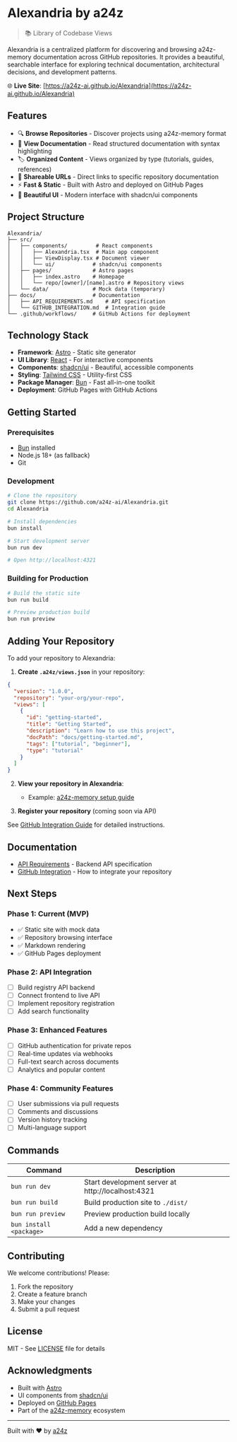 # Alexandria by a24z

> 📚 Library of Codebase Views

Alexandria is a centralized platform for discovering and browsing a24z-memory documentation across GitHub repositories. It provides a beautiful, searchable interface for exploring technical documentation, architectural decisions, and development patterns.

🌐 **Live Site**: [https://a24z-ai.github.io/Alexandria](https://a24z-ai.github.io/Alexandria)

## Features

- 🔍 **Browse Repositories** - Discover projects using a24z-memory format
- 📖 **View Documentation** - Read structured documentation with syntax highlighting
- 🏷️ **Organized Content** - Views organized by type (tutorials, guides, references)
- 🔗 **Shareable URLs** - Direct links to specific repository documentation
- ⚡ **Fast & Static** - Built with Astro and deployed on GitHub Pages
- 🎨 **Beautiful UI** - Modern interface with shadcn/ui components

## Project Structure

```
Alexandria/
├── src/
│   ├── components/         # React components
│   │   ├── Alexandria.tsx  # Main app component
│   │   ├── ViewDisplay.tsx # Document viewer
│   │   └── ui/            # shadcn/ui components
│   ├── pages/             # Astro pages
│   │   ├── index.astro    # Homepage
│   │   └── repo/[owner]/[name].astro # Repository views
│   └── data/              # Mock data (temporary)
├── docs/                  # Documentation
│   ├── API_REQUIREMENTS.md    # API specification
│   └── GITHUB_INTEGRATION.md  # Integration guide
└── .github/workflows/     # GitHub Actions for deployment
```

## Technology Stack

- **Framework**: [Astro](https://astro.build) - Static site generator
- **UI Library**: [React](https://react.dev) - For interactive components
- **Components**: [shadcn/ui](https://ui.shadcn.com) - Beautiful, accessible components
- **Styling**: [Tailwind CSS](https://tailwindcss.com) - Utility-first CSS
- **Package Manager**: [Bun](https://bun.sh) - Fast all-in-one toolkit
- **Deployment**: GitHub Pages with GitHub Actions

## Getting Started

### Prerequisites

- [Bun](https://bun.sh) installed
- Node.js 18+ (as fallback)
- Git

### Development

```bash
# Clone the repository
git clone https://github.com/a24z-ai/Alexandria.git
cd Alexandria

# Install dependencies
bun install

# Start development server
bun run dev

# Open http://localhost:4321
```

### Building for Production

```bash
# Build the static site
bun run build

# Preview production build
bun run preview
```

## Adding Your Repository

To add your repository to Alexandria:

1. **Create `.a24z/views.json`** in your repository:

```json
{
  "version": "1.0.0",
  "repository": "your-org/your-repo",
  "views": [
    {
      "id": "getting-started",
      "title": "Getting Started",
      "description": "Learn how to use this project",
      "docPath": "docs/getting-started.md",
      "tags": ["tutorial", "beginner"],
      "type": "tutorial"
    }
  ]
}
```

2. **View your repository in Alexandria**:
   - Example: [a24z-memory setup guide](https://a24z-ai.github.io/Alexandria/repo/?owner=a24z-ai&name=a24z-memory&view=setup-guide)

3. **Register your repository** (coming soon via API)

See [GitHub Integration Guide](./docs/GITHUB_INTEGRATION.md) for detailed instructions.

## Documentation

- [API Requirements](./docs/API_REQUIREMENTS.md) - Backend API specification
- [GitHub Integration](./docs/GITHUB_INTEGRATION.md) - How to integrate your repository

## Next Steps

### Phase 1: Current (MVP)
- ✅ Static site with mock data
- ✅ Repository browsing interface
- ✅ Markdown rendering
- ✅ GitHub Pages deployment

### Phase 2: API Integration
- [ ] Build registry API backend
- [ ] Connect frontend to live API
- [ ] Implement repository registration
- [ ] Add search functionality

### Phase 3: Enhanced Features
- [ ] GitHub authentication for private repos
- [ ] Real-time updates via webhooks
- [ ] Full-text search across documents
- [ ] Analytics and popular content

### Phase 4: Community Features
- [ ] User submissions via pull requests
- [ ] Comments and discussions
- [ ] Version history tracking
- [ ] Multi-language support

## Commands

| Command | Description |
|---------|-------------|
| `bun run dev` | Start development server at http://localhost:4321 |
| `bun run build` | Build production site to `./dist/` |
| `bun run preview` | Preview production build locally |
| `bun install <package>` | Add a new dependency |

## Contributing

We welcome contributions! Please:

1. Fork the repository
2. Create a feature branch
3. Make your changes
4. Submit a pull request

## License

MIT - See [LICENSE](./LICENSE) file for details

## Acknowledgments

- Built with [Astro](https://astro.build)
- UI components from [shadcn/ui](https://ui.shadcn.com)
- Deployed on [GitHub Pages](https://pages.github.com)
- Part of the [a24z-memory](https://github.com/a24z-ai/a24z-memory) ecosystem

---

Built with ❤️ by [a24z](https://github.com/a24z-ai)